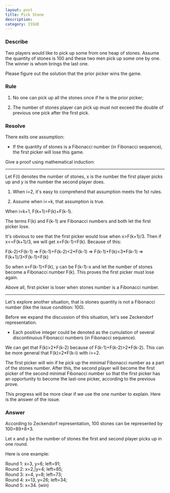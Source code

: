 ```yaml
---
layout: post
title: Pick Stone
description: 
category: ISSUE
---
```


### Describe

Two players would like to pick up some from one heap of stones. Assume the quantity of stones is 100 and these two men pick up some one by one. The winner is whom brings the last one.

Please figure out the solution that the prior picker wins the game.

### Rule

1. No one can pick up all the stones once if he is the prior picker;

2. The number of stones player can pick up must not exceed the double of previous one pick after the first pick.

### Resolve

There exits one assumption:

* If the quantity of stones is a Fibonacci number (in Fibonacci sequence), the first picker will lose this game.

Give a proof using mathematical induction:

---
Let F(i) denotes the number of stones, x is the number the first player picks up and y is the number the second player does.

1. When i=2, it's easy to comprehend that assumption meets the 1st rules.  

2. Assume when i<=k, that assumption is true.  

When i=k+1, F(k+1)=F(k)+F(k-1).  

The terms F(k) and F(k-1) are Fibonacci numbers and both let the first picker lose.   

It's obvious to see that the first picker would lose when x>F(k+1)/3. Then if x<=F(k+1)/3, we will get x<F(k-1)<F(k). Because of this:

F(k-2)<F(k-1) => F(k-1)+F(k-2)<2\*F(k-1) => F(k-1)+F(k)<3\*F(k-1) => F(k+1)/3<F(k-1)<F(k)

So when x<F(k-1)<F(k), y can be F(k-1)-x and let the number of stones become a Fibonacci number F(k). This proves the first picker must lose again.

Above all, first picker is loser when stones number is a Fibonacci number.

---

Let's explore another situation, that is stones quantity is not a Fibonacci number (like the issue condition: 100).

Before we expand the discussion of this situation, let's see Zeckendorf representation.

* Each positive integer could be denoted as the cumulation of several discontinuous Fibonacci numbers (in Fibonacci sequence).

We can get that F(k)>2\*F(k-2) because of F(k-1)+F(k-2)>2\*F(k-2). This can be more general that F(k)>2\*F(k-i) with i>=2.

The first picker will win if he pick up the minimal Fibonacci number as a part of the stones number. After this, the second player will become the first picker of the second minimal Fibonacci number so that the first picker has an opportunity to become the last-one picker, according to the previous prove.

This progress will be more clear if we use the one number to explain. Here is the answer of the issue.

### Answer

According to Zeckendorf representation, 100 stones can be represented by 100=89+8+3.

Let x and y be the number of stones the first and second player picks up in one round.

Here is one example:

Round 1: x=3, y=6; left=91;  
Round 2: x=2,|y=4; left=85;  
Round 3: x=4, y=8; left=73;  
Round 4: x=13, y=26; left=34;  
Round 5: x=34. (win)  


